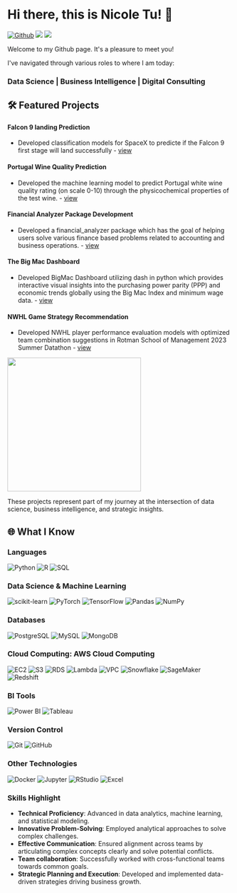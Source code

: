 # Hi there, this is Nicole Tu! 👋 

[![Github](https://img.shields.io/badge/-Github-000?style=flat&logo=Github&logoColor=white)](https://github.com/Nicole-Tu97)
[![](https://img.shields.io/badge/LinkedIn-NicoleTu-blue)](https://www.linkedin.com/in/yejun-tu-453b7414b/)
[![](https://img.shields.io/badge/Gmail-yejun.tu1202%40gmail.com-red)](yejun.tu1202@gmail.com)

Welcome to my Github page. It's a pleasure to meet you!

I've navigated through various roles to where I am today:
### Data Science | Business Intelligence | Digital Consulting

## 🛠️ Featured Projects
  
#### Falcon 9 landing Prediction
- Developed classification models for SpaceX to predicte if the Falcon 9 first stage will land successfully  - [view](https://github.com/Nicole-Tu97/IBM-DS-Capstone)
 
#### Portugal Wine Quality Prediction
- Developed the machine learning model to predict Portugal white wine quality rating (on scale 0-10) through the physicochemical properties of the test wine. - [view](https://github.com/Nicole-Tu97/portugal_white_wine_quality_predictor_py)

#### Financial Analyzer Package Development
- Developed a financial_analyzer package which has the goal of helping users solve various finance based problems related to accounting and business operations. - [view](https://github.com/Nicole-Tu97/financial_analyzer)

#### The Big Mac Dashboard
- Developed BigMac Dashboard utilizing dash in python which provides interactive visual insights into the purchasing power parity (PPP) and economic trends globally using the Big Mac Index and minimum wage data.  - [view](https://github.com/UBC-MDS/DSCI-532_2024_12_bigmac.git)
  
#### NWHL Game Strategy Recommendation
- Developed NWHL player performance evaluation models with optimized team combination suggestions in Rotman School of Management 2023 Summer Datathon - [view](https://github.com/Nicole-Tu97/Datathon_Bronze_Winner)

<img src="https://github.com/Nicole-Tu97/Datathon_Bronze_Winner/blob/main/docs/award%20image.png" width="300px">

These projects represent part of my journey at the intersection of data science, business intelligence, and strategic insights.

## 🌐 What I Know

### Languages
![Python](https://img.shields.io/badge/Python-3776AB?style=for-the-badge&logo=python&logoColor=white)
![R](https://img.shields.io/badge/R-276DC3?style=for-the-badge&logo=r&logoColor=white)
![SQL](https://img.shields.io/badge/SQL-4479A1?style=for-the-badge&logo=amazon-dynamodb&logoColor=white)

### Data Science & Machine Learning
![scikit-learn](https://img.shields.io/badge/scikit--learn-F7931E?style=for-the-badge&logo=scikit-learn&logoColor=white)
![PyTorch](https://img.shields.io/badge/PyTorch-EE4C2C?style=for-the-badge&logo=PyTorch&logoColor=white)
![TensorFlow](https://img.shields.io/badge/TensorFlow-FF6F00?style=for-the-badge&logo=TensorFlow&logoColor=white)
![Pandas](https://img.shields.io/badge/Pandas-150458?style=for-the-badge&logo=pandas&logoColor=white)
![NumPy](https://img.shields.io/badge/NumPy-013243?style=for-the-badge&logo=numpy&logoColor=white)

### Databases
![PostgreSQL](https://img.shields.io/badge/PostgreSQL-316192?style=for-the-badge&logo=postgresql&logoColor=white)
![MySQL](https://img.shields.io/badge/MySQL-4479A1?style=for-the-badge&logo=mysql&logoColor=white)
![MongoDB](https://img.shields.io/badge/MongoDB-47A248?style=for-the-badge&logo=mongodb&logoColor=white)

### Cloud Computing: AWS Cloud Computing
![EC2](https://img.shields.io/badge/Amazon%20EC2-FF9900?style=for-the-badge&logo=amazon-ec2&logoColor=white)
![S3](https://img.shields.io/badge/Amazon%20S3-569A31?style=for-the-badge&logo=amazon-s3&logoColor=white)
![RDS](https://img.shields.io/badge/Amazon%20RDS-527FFF?style=for-the-badge&logo=amazon-rds&logoColor=white)
![Lambda](https://img.shields.io/badge/AWS%20Lambda-FF9900?style=for-the-badge&logo=aws-lambda&logoColor=white)
![VPC](https://img.shields.io/badge/Amazon%20VPC-FF4F8B?style=for-the-badge&logo=amazon-vpc&logoColor=white)
![Snowflake](https://img.shields.io/badge/Snowflake-29B5E8?style=for-the-badge&logo=snowflake&logoColor=white)
![SageMaker](https://img.shields.io/badge/Amazon%20SageMaker-FF9900?style=for-the-badge&logo=amazon-sagemaker&logoColor=white)
![Redshift](https://img.shields.io/badge/Amazon%20Redshift-8C4FFF?style=for-the-badge&logo=amazon-redshift&logoColor=white)

### BI Tools
![Power BI](https://img.shields.io/badge/Power%20BI-F2C811?style=for-the-badge&logo=powerbi&logoColor=black)
![Tableau](https://img.shields.io/badge/Tableau-E97627?style=for-the-badge&logo=Tableau&logoColor=white)

### Version Control
![Git](https://img.shields.io/badge/Git-F05032?style=for-the-badge&logo=git&logoColor=white)
![GitHub](https://img.shields.io/badge/GitHub-181717?style=for-the-badge&logo=github&logoColor=white)

### Other Technologies
![Docker](https://img.shields.io/badge/Docker-2496ED?style=for-the-badge&logo=docker&logoColor=white)
![Jupyter](https://img.shields.io/badge/Jupyter-F37626?style=for-the-badge&logo=jupyter&logoColor=white)
![RStudio](https://img.shields.io/badge/Rstudio-0000FF?style=for-the-badge&logo=jupyter&logoColor=white)
![Excel](https://img.shields.io/badge/Excel-217346?style=for-the-badge&logo=microsoftexcel&logoColor=white)

### Skills Highlight

- **Technical Proficiency**: Advanced in data analytics, machine learning, and statistical modeling.
- **Innovative Problem-Solving**: Employed analytical approaches to solve complex challenges.
- **Effective Communication**: Ensured alignment across teams by articulating complex concepts clearly and solve potential conflicts.
- **Team collaboration**: Successfully worked with cross-functional teams towards common goals.
- **Strategic Planning and Execution**: Developed and implemented data-driven strategies driving business growth.
